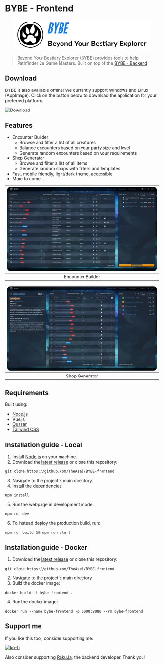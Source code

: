 # BYBE - Frontend

<p align="center">
  <a href="https://bybe.fly.dev/" target="_blank">
    <picture>
      <source media="(prefers-color-scheme: dark)" srcset="https://raw.githubusercontent.com/TheAsel/BYBE-frontend/HEAD/.github/logo_dark.png">
      <source media="(prefers-color-scheme: light)" srcset="https://raw.githubusercontent.com/TheAsel/BYBE-frontend/HEAD/.github/logo_light.png">
      <img alt="BYBE" src="https://raw.githubusercontent.com/TheAsel/BYBE-frontend/HEAD/.github/logo_light.png" width="450" height="100" style="max-width: 100%;">
    </picture>
  </a>
</p>

> Beyond Your Bestiary Explorer (BYBE) provides tools to help Pathfinder 2e Game Masters. Built on top of the [BYBE - Backend](https://github.com/RakuJa/BYBE/)

## Download

BYBE is also available offline! We currently support Windows and Linux (AppImage). Click on the button below to download the application for your preferred platform.

[![Download](https://gist.github.com/cxmeel/0dbc95191f239b631c3874f4ccf114e2/raw/download-compact.svg)](https://github.com/RakuJa/BYBE-Portable/releases/latest)

## Features

- Encounter Builder
  - Browse and filter a list of all creatures
  - Balance encounters based on your party size and level
  - Generate random encounters based on your requirements
- Shop Generator
  - Browse and filter a list of all items
  - Generate random shops with filters and templates
- Fast, mobile friendly, light/dark theme, accessible
- More to come...

| ![Screenshot of the Encounter Builder page of BYBE](https://raw.githubusercontent.com/TheAsel/BYBE-frontend/HEAD/.github/encounter_builder.png) |
| :---------------------------------------------------------------------------------------------------------------------------------------------: |
|                                                                Encounter Builder                                                                |

| ![Screenshot of the Shop Generator page of BYBE](https://raw.githubusercontent.com/TheAsel/BYBE-frontend/HEAD/.github/shop_generator.png) |
| :---------------------------------------------------------------------------------------------------------------------------------------: |
|                                                              Shop Generator                                                               |

## Requirements

Built using:

- [Node.js](https://nodejs.org/)
- [Vue.js](https://vuejs.org/)
- [Quasar](https://quasar.dev/)
- [Tailwind CSS](https://tailwindcss.com/)

## Installation guide - Local

1. Install [Node.js](https://nodejs.org/) on your machine.
2. Download the [latest release](https://github.com/TheAsel/BYBE-frontend/releases/latest) or clone this repository:

```
git clone https://github.com/TheAsel/BYBE-frontend
```

3. Navigate to the project's main directory.
4. Install the dependencies:

```
npm install
```

5. Run the webpage in development mode:

```
npm run dev
```

6. To instead deploy the production build, run:

```
npm run build && npm run start
```

## Installation guide - Docker

1. Download the [latest release](https://github.com/TheAsel/BYBE-frontend/releases/latest) or clone this repository:

```
git clone https://github.com/TheAsel/BYBE-frontend
```

2. Navigate to the project's main directory
3. Build the docker image:

```
docker build -t bybe-frontend .
```

4. Run the docker image:

```
docker run --name bybe-frontend -p 3000:8080 --rm bybe-frontend
```

## Support me

If you like this tool, consider supporting me:

[![ko-fi](https://ko-fi.com/img/githubbutton_sm.svg)](https://ko-fi.com/B0B0Q8YOL)

Also consider supporting [RakuJa](https://github.com/RakuJa), the backend developer. Thank you!
